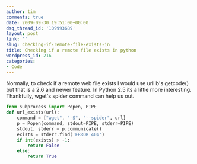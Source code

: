 ```yaml
---
author: tim
comments: true
date: 2009-09-30 19:51:00+00:00
dsq_thread_id: '109993689'
layout: post
link: ''
slug: checking-if-remote-file-exists-in
title: Checking if a remote file exists in python
wordpress_id: 216
categories:
- Code
---
```


Normally, to check if a remote web file exists I would use urllib's getcode()
but that is a 2.6 and newer feature.  In Python 2.5 its a little more
interesting.  Thankfully, wget's spider command can help us out.  
  
  
```python
from subprocess import Popen, PIPE
def url_exists(url):
    command = ["wget", "-S", "--spider", url]
    p = Popen(command, stdout=PIPE, stderr=PIPE)
    stdout, stderr = p.communicate()
    exists = stderr.find('ERROR 404')
    if int(exists) > -1:
        return False
    else:
        return True
```